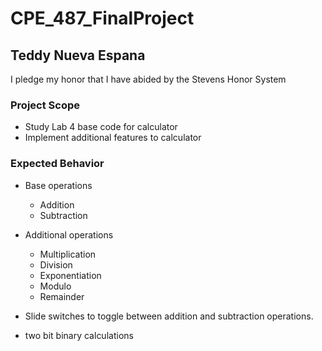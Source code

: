 # CPE_487_FinalProject

## Teddy Nueva Espana

I pledge my honor that I have abided by the Stevens Honor System

### Project Scope

- Study Lab 4 base code for calculator
- Implement additional features to calculator

### Expected Behavior
- Base operations
    - Addition
    - Subtraction
- Additional operations
    - Multiplication
    - Division
    - Exponentiation
    - Modulo
    - Remainder

- Slide switches to toggle between addition and subtraction operations.
- two bit binary calculations 
